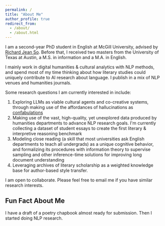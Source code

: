 ```yaml
---
permalink: /
title: "About Me"
author_profile: true
redirect_from: 
  - /about/
  - /about.html
---
```

I am  a second-year PhD student in English at McGill University, advised by [Richard Jean So](https://richardjeanso.wixsite.com/mysite/light-art). Before that, I received two masters from the University of Texas at Austin, a M.S. in information and a M.A. in English.

I mainly work in digital humanities & cultural analytics with NLP methods, and spend most of my time thinking about how literary studies could uniquely contribute to AI research about language. I publish in a mix of NLP venues and humanities journals.

Some research questions I am currently interested in include:
1. Exploring LLMs as viable cultural agents and co-creative systems, through making use of the affordances of hallucinations as [confabulations](https://aclanthology.org/2024.acl-long.770/)
1. Making use of the vast, high-quality, yet unexplored data produced by humanities departments to advance NLP research goals. I'm currently collecting a dataset of student essays to create the first literary & interpretive reasoning benchmark
1. Modeling close reading (a skill that most universities ask English departments to teach all undergrads) as a unique cognitive behavior, and formalizing its procedures with information theory to supervise sampling and other inference-time solutions for improving long document understanding
1. Leveraging archives of literary scholarship as a weighted knowledge base for author-based style transfer.

I am open to collaborate. Please feel free to email me if you have similar research interests.

Fun Fact About Me
------
I have a draft of a poetry chapbook almost ready for submission. Then I started doing NLP research.
